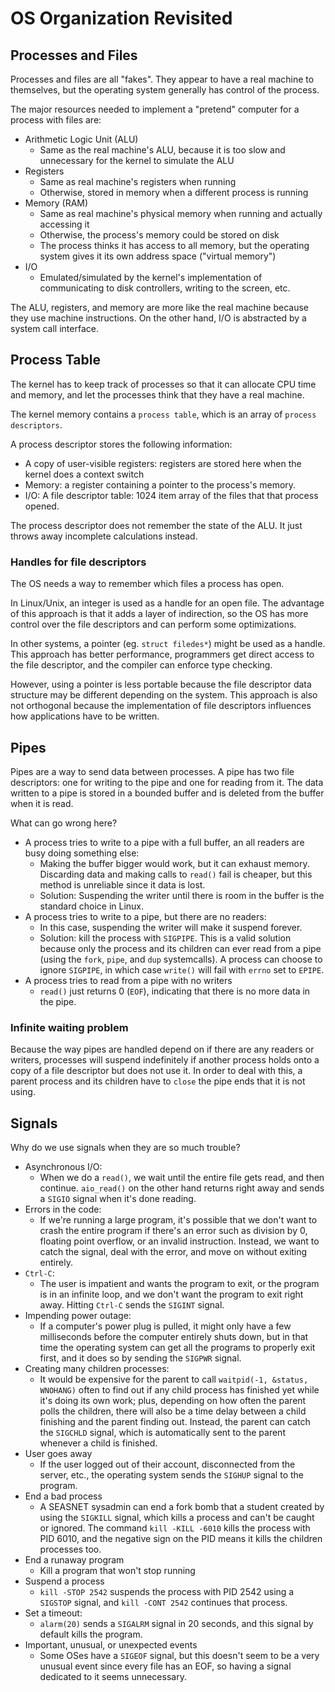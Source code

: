# OS Organization Revisited


## Processes and Files

Processes and files are all "fakes". They appear to have a real machine to themselves, but the operating system generally has control of the process.

The major resources needed to implement a "pretend" computer for a process with files are:

  - Arithmetic Logic Unit (ALU)
    - Same as the real machine's ALU, because it is too slow and unnecessary for the kernel to simulate the ALU
  - Registers
    - Same as real machine's registers when running
    - Otherwise, stored in memory when a different process is running
  - Memory (RAM)
    - Same as real machine's physical memory when running and actually accessing it
    - Otherwise, the process's memory could be stored on disk
    - The process thinks it has access to all memory, but the operating system gives it its own address space ("virtual memory")
  - I/O
    - Emulated/simulated by the kernel's implementation of communicating to disk controllers, writing to the screen, etc.

The ALU, registers, and memory are more like the real machine because they use machine instructions. On the other hand, I/O is abstracted by a system call interface.


## Process Table

The kernel has to keep track of processes so that it can allocate CPU time and memory, and let the processes think that they have a real machine.

The kernel memory contains a `process table`, which is an array of `process descriptors`.

A process descriptor stores the following information:
  - A copy of user-visible registers: registers are stored here when the kernel does a context switch
  - Memory: a register containing a pointer to the process's memory.
  - I/O: A file descriptor table: 1024 item array of the files that that process opened.

The process descriptor does not remember the state of the ALU. It just throws away incomplete calculations instead.

### Handles for file descriptors

The OS needs a way to remember which files a process has open.

In Linux/Unix, an integer is used as a handle for an open file. The advantage of this approach is that it adds a layer of indirection, so the OS has more control over the file descriptors and can perform some optimizations.

In other systems, a pointer (eg. `struct filedes*`) might be used as a handle. This approach has better performance, programmers get direct access to the file descriptor, and the compiler can enforce type checking.

However, using a pointer is less portable because the file descriptor data structure may be different depending on the system. This approach is also not orthogonal because the implementation of file descriptors influences how applications have to be written.


## Pipes

Pipes are a way to send data between processes. A pipe has two file descriptors: one for writing to the pipe and one for reading from it. The data written to a pipe is stored in a bounded buffer and is deleted from the buffer when it is read.

What can go wrong here?
- A process tries to write to a pipe with a full buffer, an all readers are busy doing something else:
	- Making the buffer bigger would work, but it can exhaust memory. Discarding data and making calls to `read()` fail is cheaper, but this method is unreliable since it data is lost.
	- Solution: Suspending the writer until there is room in the buffer is the standard choice in Linux.
- A process tries to write to a pipe, but there are no readers:
	- In this case, suspending the writer will make it suspend forever.
	- Solution: kill the process with `SIGPIPE`. This is a valid solution because only the process and its children can ever read from a pipe (using the `fork`, `pipe`, and `dup` systemcalls). A process can choose to ignore `SIGPIPE`, in which case `write()` will fail with `errno` set to `EPIPE`.
- A process tries to read from a pipe with no writers
	- `read()` just returns 0 (`EOF`), indicating that there is no more data in the pipe.

### Infinite waiting problem

Because the way pipes are handled depend on if there are any readers or writers, processes will suspend indefinitely if another process holds onto a copy of a file descriptor but does not use it. In order to deal with this, a parent process and its children have to `close` the pipe ends that it is not using.


## Signals

Why do we use signals when they are so much trouble?
- Asynchronous I/O:
	- When we do a `read()`, we wait until the entire file gets read, and then continue. `aio_read()` on the other hand returns right away and sends a `SIGIO` signal when it's done reading.
- Errors in the code: 
	- If we're running a large program, it's possible that we don't want to crash the entire program if there's an error such as division by 0, floating point overflow, or an invalid instruction. Instead, we want to catch the signal, deal with the error, and move on without exiting entirely.
- `Ctrl-C`: 
	- The user is impatient and wants the program to exit, or the program is in an infinite loop, and we don't want the program to exit right away. Hitting `Ctrl-C` sends the `SIGINT` signal.
- Impending power outage:
	- If a computer's power plug is pulled, it might only have a few milliseconds before the computer entirely shuts down, but in that time the operating system can get all the programs to properly exit first, and it does so by sending the `SIGPWR` signal.
- Creating many children processes:
	- It would be expensive for the parent to call `waitpid(-1, &status, WNOHANG)` often to find out if any child process has finished yet while it's doing its own work; plus, depending on how often the parent polls the children, there will also be a time delay between a child finishing and the parent finding out. Instead, the parent can catch the `SIGCHLD` signal, which is automatically sent to the parent whenever a child is finished.
- User goes away
	- If the user logged out of their account, disconnected from the server, etc., the operating system sends the `SIGHUP` signal to the program.
- End a bad process
	- A SEASNET sysadmin can end a fork bomb that a student created by using the `SIGKILL` signal, which kills a process and can't be caught or ignored. The command `kill -KILL -6010` kills the process with PID 6010, and the negative sign on the PID means it kills the children processes too.
- End a runaway program
	- Kill a program that won't stop running
- Suspend a process
	- `kill -STOP 2542` suspends the process with PID 2542 using a `SIGSTOP` signal, and `kill -CONT 2542` continues that process.
- Set a timeout:
	- `alarm(20)` sends a `SIGALRM` signal in 20 seconds, and this signal by default kills the program.
- Important, unusual, or unexpected events
	- Some OSes have a `SIGEOF` signal, but this doesn't seem to be a very unusual event since every file has an EOF, so having a signal dedicated to it seems unnecessary.
